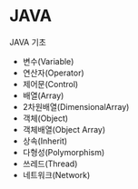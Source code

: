 # JAVA
JAVA 기초


* 변수(Variable)
* 연산자(Operator)
* 제어문(Control)
* 배열(Array)
* 2차원배열(DimensionalArray)
* 객체(Object)
* 객체배열(Object Array)
* 상속(Inherit)
* 다형성(Polymorphism)
* 쓰레드(Thread)
* 네트워크(Network)
